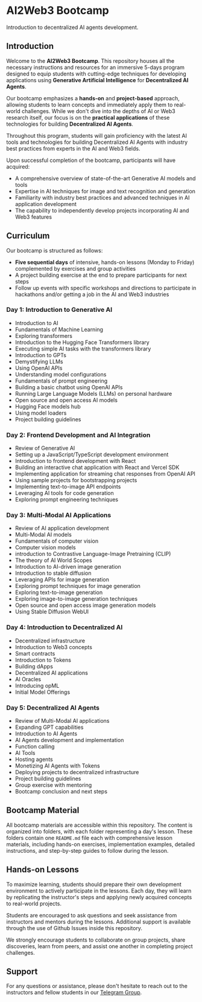 # AI2Web3 Bootcamp

Introduction to decentralized AI agents development.

## Introduction

Welcome to the **AI2Web3 Bootcamp**. This repository houses all the necessary instructions and resources for an immersive 5-days program designed to equip students with cutting-edge techniques for developing applications using **Generative Artificial Intelligence** for **Decentralized AI Agents**.

Our bootcamp emphasizes a **hands-on** and **project-based** approach, allowing students to learn concepts and immediately apply them to real-world challenges. While we don't dive into the depths of AI or Web3 research itself, our focus is on the **practical applications** of these technologies for building **Decentralized AI Agents**.

Throughout this program, students will gain proficiency with the latest AI tools and technologies for building Decentralized AI Agents with industry best practices from experts in the AI and Web3 fields.

Upon successful completion of the bootcamp, participants will have acquired:

- A comprehensive overview of state-of-the-art Generative AI models and tools
- Expertise in AI techniques for image and text recognition and generation
- Familiarity with industry best practices and advanced techniques in AI application development
- The capability to independently develop projects incorporating AI and Web3 features

## Curriculum

Our bootcamp is structured as follows:

- **Five sequential days** of intensive, hands-on lessons (Monday to Friday) complemented by exercises and group activities
- A project building exercise at the end to prepare participants for next steps
- Follow up events with specific workshops and directions to participate in hackathons and/or getting a job in the AI and Web3 industries

### Day 1: Introduction to Generative AI

- Introduction to AI
- Fundamentals of Machine Learning
- Exploring transformers
- Introduction to the Hugging Face Transformers library
- Executing simple AI tasks with the transformers library
- Introduction to GPTs
- Demystifying LLMs
- Using OpenAI APIs
- Understanding model configurations
- Fundamentals of prompt engineering
- Building a basic chatbot using OpenAI APIs
- Running Large Language Models (LLMs) on personal hardware
- Open source and open access AI models
- Hugging Face models hub
- Using model loaders
- Project building guidelines

### Day 2: Frontend Development and AI Integration

- Review of Generative AI
- Setting up a JavaScript/TypeScript development environment
- Introduction to frontend development with React
- Building an interactive chat application with React and Vercel SDK
- Implementing application for streaming chat responses from OpenAI API
- Using sample projects for bootstrapping projects
- Implementing text-to-image API endpoints
- Leveraging AI tools for code generation
- Exploring prompt engineering techniques

### Day 3: Multi-Modal AI Applications

- Review of AI application development
- Multi-Modal AI models
- Fundamentals of computer vision
- Computer vision models
- introduction to Contrastive Language-Image Pretraining (CLIP)
- The theory of AI World Scopes
- Introduction to AI-driven image generation
- Introduction to stable diffusion
- Leveraging APIs for image generation
- Exploring prompt techniques for image generation
- Exploring text-to-image generation
- Exploring image-to-image generation techniques
- Open source and open access image generation models
- Using Stable Diffusion WebUI

### Day 4: Introduction to Decentralized AI

- Decentralized infrastructure
- Introduction to Web3 concepts
- Smart contracts
- Introduction to Tokens
- Building dApps
- Decentralized AI applications
- AI Oracles
- Introducing opML
- Initial Model Offerings

### Day 5: Decentralized AI Agents

- Review of Multi-Modal AI applications
- Expanding GPT capabilities
- Introduction to AI Agents
- AI Agents development and implementation
- Function calling
- AI Tools
- Hosting agents
- Monetizing AI Agents with Tokens
- Deploying projects to decentralized infrastructure
- Project building guidelines
- Group exercise with mentoring
- Bootcamp conclusion and next steps

## Bootcamp Material

All bootcamp materials are accessible within this repository. The content is organized into folders, with each folder representing a day's lesson. These folders contain one `README.md` file each with comprehensive lesson materials, including hands-on exercises, implementation examples, detailed instructions, and step-by-step guides to follow during the lesson.

## Hands-on Lessons

To maximize learning, students should prepare their own development environment to actively participate in the lessons. Each day, they will learn by replicating the instructor's steps and applying newly acquired concepts to real-world projects.

Students are encouraged to ask questions and seek assistance from instructors and mentors during the lessons. Additional support is available through the use of Github Issues inside this repository.

We strongly encourage students to collaborate on group projects, share discoveries, learn from peers, and assist one another in completing project challenges.

## Support

For any questions or assistance, please don't hesitate to reach out to the instructors and fellow students in our [Telegram Group](https://t.me/vmineracademy).
